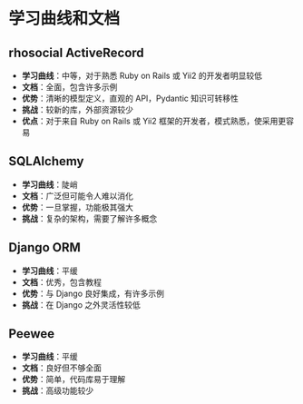 # 学习曲线和文档

## rhosocial ActiveRecord
- **学习曲线**：中等，对于熟悉 Ruby on Rails 或 Yii2 的开发者明显较低
- **文档**：全面，包含许多示例
- **优势**：清晰的模型定义，直观的 API，Pydantic 知识可转移性
- **挑战**：较新的库，外部资源较少
- **优点**：对于来自 Ruby on Rails 或 Yii2 框架的开发者，模式熟悉，使采用更容易

## SQLAlchemy
- **学习曲线**：陡峭
- **文档**：广泛但可能令人难以消化
- **优势**：一旦掌握，功能极其强大
- **挑战**：复杂的架构，需要了解许多概念

## Django ORM
- **学习曲线**：平缓
- **文档**：优秀，包含教程
- **优势**：与 Django 良好集成，有许多示例
- **挑战**：在 Django 之外灵活性较低

## Peewee
- **学习曲线**：平缓
- **文档**：良好但不够全面
- **优势**：简单，代码库易于理解
- **挑战**：高级功能较少